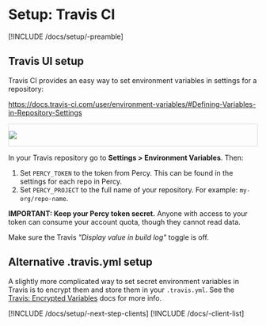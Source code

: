# Setup: Travis CI

[!INCLUDE /docs/setup/-preamble]

## Travis UI setup

Travis CI provides an easy way to set environment variables in settings for a repository:

https://docs.travis-ci.com/user/environment-variables/#Defining-Variables-in-Repository-Settings

<div style="border: 1px solid #ddd; max-width: 600px; margin-bottom: 1em">

![](https://cloud.githubusercontent.com/assets/75300/16663836/893a5a88-4432-11e6-84cd-30fe98255fa3.png)

</div>

In your Travis repository go to **Settings > Environment Variables**. Then:

1. Set `PERCY_TOKEN` to the token from Percy. This can be found in the settings for each repo in Percy.
1. Set `PERCY_PROJECT` to the full name of your repository. For example: `my-org/repo-name`.

<div class="Alert Alert--warning">

**IMPORTANT: Keep your Percy token secret.** Anyone with access to your token can consume your account quota, though they cannot read data.

Make sure the Travis _"Display value in build log"_ toggle is off.

</div>

## Alternative .travis.yml setup

A slightly more complicated way to set secret environment variables in Travis is to encrypt them and store them in your `.travis.yml`. See the [Travis: Encrypted Variables](https://docs.travis-ci.com/user/environment-variables/#Encrypted-Variables) docs for more info.

[!INCLUDE /docs/setup/-next-step-clients]
[!INCLUDE /docs/-client-list]
